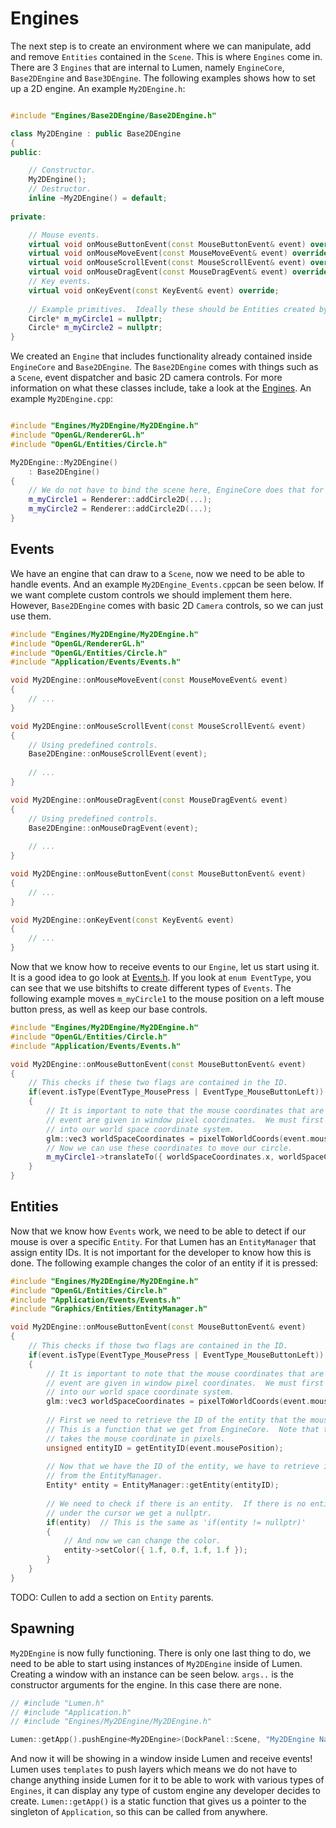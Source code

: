 # Engines

The next step is to create an environment where we can manipulate, add and remove `Entities` contained in the `Scene`.  This is where `Engines` come in.  There are 3 `Engines` that are internal to Lumen, namely `EngineCore`, `Base2DEngine` and `Base3DEngine`.  The following examples shows how to set up a 2D engine.  An example `My2DEngine.h`:

```C++

#include "Engines/Base2DEngine/Base2DEngine.h"

class My2DEngine : public Base2DEngine
{
public:

    // Constructor.
    My2DEngine();
    // Destructor.
    inline ~My2DEngine() = default;
    
private:

    // Mouse events.
    virtual void onMouseButtonEvent(const MouseButtonEvent& event) override;
    virtual void onMouseMoveEvent(const MouseMoveEvent& event) override;
    virtual void onMouseScrollEvent(const MouseScrollEvent& event) override;
    virtual void onMouseDragEvent(const MouseDragEvent& event) override;
    // Key events.
    virtual void onKeyEvent(const KeyEvent& event) override;
    
    // Example primitives.  Ideally these should be Entities created by the developer.
    Circle* m_myCircle1 = nullptr;
    Circle* m_myCircle2 = nullptr;
}

```

We created an `Engine` that includes functionality already contained inside `EngineCore` and `Base2DEngine`.  The `Base2DEngine` comes with things such as a `Scene`, event dispatcher and basic 2D camera controls.  For more information on what these classes include, take a look at the [Engines](https://github.com/AlexEnerdyne/Lumen/tree/Main/ElecDev_Graphics_Application/Source/Engines).  An example `My2DEngine.cpp`:

```C++

#include "Engines/My2DEngine/My2DEngine.h"
#include "OpenGL/RendererGL.h"
#include "OpenGL/Entities/Circle.h"

My2DEngine::My2DEngine()
    : Base2DEngine()
{
    // We do not have to bind the scene here, EngineCore does that for us.
    m_myCircle1 = Renderer::addCircle2D(...);
    m_myCircle2 = Renderer::addCircle2D(...);
}

```

## Events

We have an engine that can draw to a `Scene`, now we need to be able to handle events.  And an example `My2DEngine_Events.cpp`can be seen below.  If we want complete custom controls we should implement them here.  However, `Base2DEngine` comes with basic 2D `Camera` controls, so we can just use them.

```C++
#include "Engines/My2DEngine/My2DEngine.h"
#include "OpenGL/RendererGL.h"
#include "OpenGL/Entities/Circle.h"
#include "Application/Events/Events.h"

void My2DEngine::onMouseMoveEvent(const MouseMoveEvent& event)
{
    // ...
}

void My2DEngine::onMouseScrollEvent(const MouseScrollEvent& event)
{
    // Using predefined controls.
    Base2DEngine::onMouseScrollEvent(event);
    
    // ...
}

void My2DEngine::onMouseDragEvent(const MouseDragEvent& event)
{
    // Using predefined controls.
    Base2DEngine::onMouseDragEvent(event);
    
    // ...
}

void My2DEngine::onMouseButtonEvent(const MouseButtonEvent& event)
{
    // ...
}

void My2DEngine::onKeyEvent(const KeyEvent& event)
{
    // ...
}
```

Now that we know how to receive events to our `Engine`, let us start using it.  It is a good idea to go look at [Events.h](https://github.com/AlexEnerdyne/Lumen/blob/Main/ElecDev_Graphics_Application/Source/Application/Events/Events.h).  If you look at `enum EventType`, you can see that we use bitshifts to create different types of `Events`.  The following example moves `m_myCircle1` to the mouse position on a left mouse button press, as well as keep our base controls.

```C++
#include "Engines/My2DEngine/My2DEngine.h"
#include "OpenGL/Entities/Circle.h"
#include "Application/Events/Events.h"

void My2DEngine::onMouseButtonEvent(const MouseButtonEvent& event)
{        
    // This checks if these two flags are contained in the ID.
    if(event.isType(EventType_MousePress | EventType_MouseButtonLeft))
    {
        // It is important to note that the mouse coordinates that are passed through the
        // event are given in window pixel coordinates.  We must first convert these coordinates
        // into our world space coordinate system.
        glm::vec3 worldSpaceCoordinates = pixelToWorldCoords(event.mousePosition);
        // Now we can use these coordinates to move our circle.
        m_myCircle1->translateTo({ worldSpaceCoordinates.x, worldSpaceCoordinates.y });
    }
}
```

## Entities

Now that we know how `Events` work, we need to be able to detect if our mouse is over a specific `Entity`.  For that Lumen has an `EntityManager` that assign entity IDs.  It is not important for the developer to know how this is done.  The following example changes the color of an entity if it is pressed:

```C++
#include "Engines/My2DEngine/My2DEngine.h"
#include "OpenGL/Entities/Circle.h"
#include "Application/Events/Events.h"
#include "Graphics/Entities/EntityManager.h"

void My2DEngine::onMouseButtonEvent(const MouseButtonEvent& event)
{    
    // This checks if those two flags are contained in the ID.
    if(event.isType(EventType_MousePress | EventType_MouseButtonLeft))
    {
        // It is important to note that the mouse coordinates that are passed through the
        // event are given in window pixel coordinates.  We must first convert these coordinates
        // into our world space coordinate system.
        glm::vec3 worldSpaceCoordinates = pixelToWorldCoords(event.mousePosition);
        
        // First we need to retrieve the ID of the entity that the mouse is on.
        // This is a function that we get from EngineCore.  Note that this function 
        // takes the mouse coordinate in pixels.
        unsigned entityID = getEntityID(event.mousePosition);
        
        // Now that we have the ID of the entity, we have to retrieve it
        // from the EntityManager.
        Entity* entity = EntityManager::getEntity(entityID);
        
        // We need to check if there is an entity.  If there is no entity
        // under the cursor we get a nullptr.
        if(entity)  // This is the same as 'if(entity != nullptr)'
        {
            // And now we can change the color.
            entity->setColor({ 1.f, 0.f, 1.f, 1.f });    
        }
    }
}
```

TODO: Cullen to add a section on `Entity` parents.

## Spawning

`My2DEngine` is now fully functioning.  There is only one last thing to do, we need to be able to start using instances of `My2DEngine` inside of Lumen.  Creating a window with an instance can be seen below.  `args..` is the constructor arguments for the engine.  In this case there are none.

```C++
// #include "Lumen.h"
// #include "Application.h"
// #include "Engines/My2DEngine/My2DEngine.h"

Lumen::getApp().pushEngine<My2DEngine>(DockPanel::Scene, "My2DEngine Name", args...);
```

And now it will be showing in a window inside Lumen and receive events!  Lumen uses `templates` to push layers which means we do not have to change anything inside Lumen for it to be able to work with various types of `Engines`, it can display any type of custom engine any developer decides to create.  `Lumen::getApp()` is a static function that gives us a pointer to the singleton of `Application`, so this can be called from anywhere.
